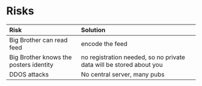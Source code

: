 # Risks

| Risk | Solution |
| :-- | :-- |
| Big Brother can read feed | encode the feed |
| Big Brother knows the posters identity | no registration needed, so no private data will be stored about you |
| DDOS attacks| No central server, many pubs|